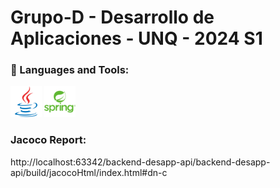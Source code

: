 # Grupo-D - Desarrollo de Aplicaciones - UNQ - 2024 S1

<h3>🔨 Languages and Tools:</h3>
 <div>
      <img src="https://raw.githubusercontent.com/devicons/devicon/master/icons/java/java-original.svg" alt="java" width="50" height="50"/> 
      <img src="https://raw.githubusercontent.com/devicons/devicon/master/icons/spring/spring-original-wordmark.svg" alt="spring" width="50" height="50"/> 
 </div>     

<h3>Jacoco Report:</h3>
http://localhost:63342/backend-desapp-api/backend-desapp-api/build/jacocoHtml/index.html#dn-c

